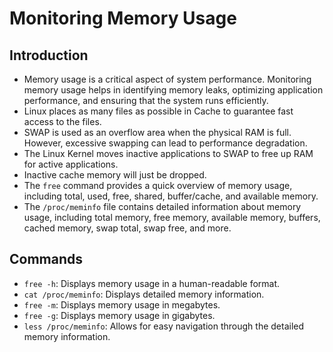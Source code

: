 # Monitoring Memory Usage

## Introduction

- Memory usage is a critical aspect of system performance. Monitoring memory usage helps in identifying memory leaks, optimizing application performance, and ensuring that the system runs efficiently.
- Linux places as many files as possible in Cache to guarantee fast access to the files.
- SWAP is used as an overflow area when the physical RAM is full. However, excessive swapping can lead to performance degradation.
- The Linux Kernel moves inactive applications to SWAP to free up RAM for active applications.
- Inactive cache memory will just be dropped.
- The `free` command provides a quick overview of memory usage, including total, used, free, shared, buffer/cache, and available memory.
- The `/proc/meminfo` file contains detailed information about memory usage, including total memory, free memory, available memory, buffers, cached memory, swap total, swap free, and more.

## Commands

- `free -h`: Displays memory usage in a human-readable format.
- `cat /proc/meminfo`: Displays detailed memory information.
- `free -m`: Displays memory usage in megabytes.
- `free -g`: Displays memory usage in gigabytes.
- `less /proc/meminfo`: Allows for easy navigation through the detailed memory information.
